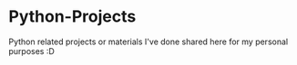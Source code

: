 # Python-Projects
 Python related projects or materials I've done shared here for my personal purposes :D
